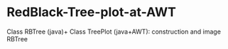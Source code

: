 RedBlack-Tree-plot-at-AWT
=========================

Class RBTree (java)+ Class TreePlot (java+AWT):  construction and image RBTree
